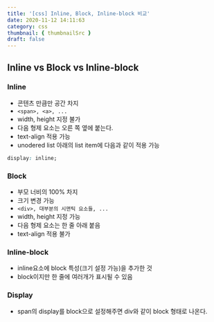 ```yaml
---
title: '[css] Inline, Block, Inline-block 비교'
date: 2020-11-12 14:11:63
category: css
thumbnail: { thumbnailSrc }
draft: false
---
```


## Inline vs Block vs Inline-block

### Inline

- 콘텐츠 만큼만 공간 차지
- `<span>, <a>, ...`
- width, height 지정 불가
- 다음 형제 요소는 오른 쪽 옆에 붙는다.
- text-align 적용 가능
- unodered list 아래의 list item에 다음과 같이 적용 가능

```css
display: inline;
```

### Block

- 부모 너비의 100% 차지
- 크기 변경 가능
- `<div>, 대부분의 시맨틱 요소들, ...`
- width, height 지정 가능
- 다음 형제 요소는 한 줄 아래 붙음
- text-align 적용 불가

### Inline-block

- inline요소에 block 특성(크기 설정 가능)을 추가한 것
- block이지만 한 줄에 여러개가 표시될 수 있음

### Display

- span의 display를 block으로 설정해주면 div와 같이 block 형태로 나온다.
